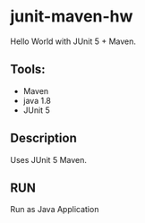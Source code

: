 # junit-maven-hw

Hello World with JUnit 5 + Maven.

## Tools:
* Maven 
* java 1.8
* JUnit 5

## Description
Uses JUnit 5 Maven.

## RUN
Run as Java Application
